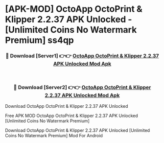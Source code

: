# [APK-MOD] OctoApp  OctoPrint & Klipper 2.2.37 APK Unlocked - [Unlimited Coins No Watermark Premium] ss4qp



<div align="center">
<h3>🔴 Download [Server1] 👉👉 <a href="https://momento.my/?title=OctoApp__OctoPrint_&_Klipper_2.2.37_APK_Unlocked">OctoApp  OctoPrint & Klipper 2.2.37 APK Unlocked Mod Apk</a></h3><br>

<h3>🔴 Download [Server2] 👉👉 <a href="https://momento.my/?title=OctoApp__OctoPrint_&_Klipper_2.2.37_APK_Unlocked">OctoApp  OctoPrint & Klipper 2.2.37 APK Unlocked Mod Apk</a></h3>
</div>



Download OctoApp  OctoPrint & Klipper 2.2.37 APK Unlocked 

Free APK MOD OctoApp  OctoPrint & Klipper 2.2.37 APK Unlocked [Unlimited Coins No Watermark Premium]

Download OctoApp  OctoPrint & Klipper 2.2.37 APK Unlocked [Unlimited Coins No Watermark Premium] Mod For Android
